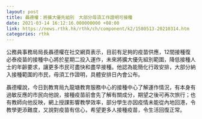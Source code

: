 ```yaml
---
layout: post
title: 聶德權：將擴大優先組別　大部分毋須工作證明可接種
date: 2021-03-14 16:12:16.000000000 +08:00
link: https://news.rthk.hk/rthk/ch/component/k2/1580513-20210314.htm
categories: rthk
---
```


公務員事務局局長聶德權在社交網頁表示，目前有足夠的疫苗供應，12間接種復必泰疫苗的接種中心將於星期二投入運作，未來將擴大優先組別範圍，降低接種人士的年齡要求，讓更多市民可盡快和盡早接種。他認為能簡化行政安排，大部分納入接種範圍的市民，毋須工作證明，具體安排日內會公布。

聶德權說，今日到教育局九龍塘教育服務中心的接種中心了解運作情況，有本身有過敏反應的市民向他說，接種疫苗前會先了解有關成分，期望之後可再次旅行；也有教師向他反映，網上授課影響教學效率，部分學生亦因疫情未能從內地回港，令教學更添難度，又說對疫苗有信心，希望更多人接種疫苗，令生活回復正常。
